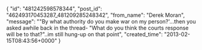  {
   "id": "481242598578344",
   "post_id": "462493170453287_481209285248342",
   "from_name": "Derek Moran",
   "message": "\"By what authority do you make war on my person?'...then you asked awhile back in the thread- \"What do you think the courts response will be to that?\"..im still hung-up on that point",
   "created_time": "2013-02-15T08:43:56+0000"
 }
